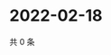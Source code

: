 # 2022-02-18

共 0 条

<!-- BEGIN WEIBO -->
<!-- 最后更新时间 Fri Feb 18 2022 13:12:58 GMT+0800 (China Standard Time) -->

<!-- END WEIBO -->

